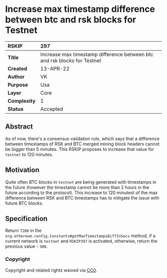 # Increase max timestamp difference between btc and rsk blocks for Testnet

|RSKIP          |297           |
| :------------ |:-------------|
|**Title**      |Increase max timestamp difference between btc and rsk blocks for Testnet |
|**Created**    |13-APR-22 |
|**Author**     |VK |
|**Purpose**    |Usa |
|**Layer**      |Core |
|**Complexity** |1 |
|**Status**     |Accepted |

## Abstract

As of now, there's a consensus validation rule, which says that a difference between timestamps of RSK and BTC merged
mining block headers cannot be bigger than 5 minutes. This RSKIP proposes to increase that value for `testnet` to 120 minutes.

## Motivation

Quite often BTC blocks in `testnet` are being generated with timestamps in the future (however the timestamp cannot
be more than 2 hours in the future according to the protocol). This increase to 120 minutest of the max difference between
RSK and BTC timestamps has to mitigate the issue with future BTC blocks.

## Specification

Return `7200` in the `org.ethereum.config.Constants#getMaxTimestampsDiffInSecs` method, if a current network is `testnet`
and `RSKIP297` is activated, otherwise, return the previous value - `300`.

### Copyright

Copyright and related rights waived via [CC0](https://creativecommons.org/publicdomain/zero/1.0/).
